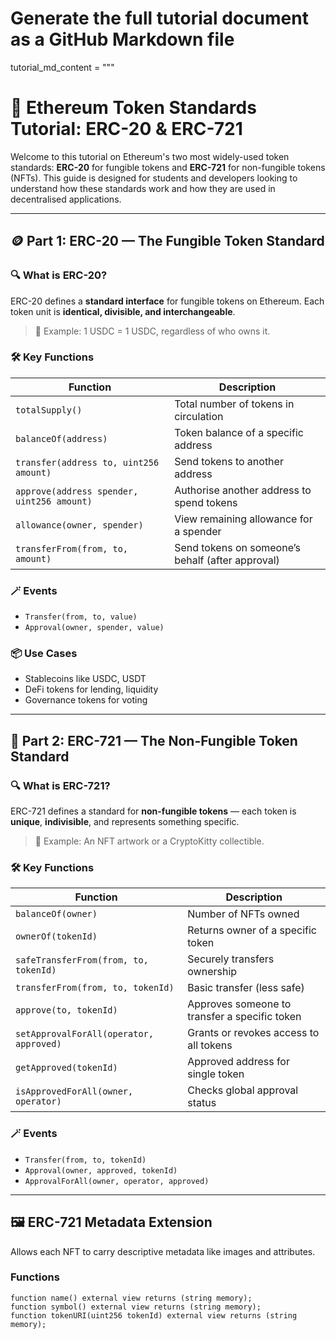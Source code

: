 # Generate the full tutorial document as a GitHub Markdown file

tutorial_md_content = """
# 🚀 Ethereum Token Standards Tutorial: ERC-20 & ERC-721

Welcome to this tutorial on Ethereum's two most widely-used token standards: **ERC-20** for fungible tokens and **ERC-721** for non-fungible tokens (NFTs). This guide is designed for students and developers looking to understand how these standards work and how they are used in decentralised applications.

---

## 🪙 Part 1: ERC-20 — The Fungible Token Standard

### 🔍 What is ERC-20?

ERC-20 defines a **standard interface** for fungible tokens on Ethereum. Each token unit is **identical, divisible, and interchangeable**.

> 📌 Example: 1 USDC = 1 USDC, regardless of who owns it.

### 🛠️ Key Functions

| Function | Description |
|----------|-------------|
| `totalSupply()` | Total number of tokens in circulation |
| `balanceOf(address)` | Token balance of a specific address |
| `transfer(address to, uint256 amount)` | Send tokens to another address |
| `approve(address spender, uint256 amount)` | Authorise another address to spend tokens |
| `allowance(owner, spender)` | View remaining allowance for a spender |
| `transferFrom(from, to, amount)` | Send tokens on someone’s behalf (after approval) |

### 🪄 Events

- `Transfer(from, to, value)`
- `Approval(owner, spender, value)`

### 📦 Use Cases

- Stablecoins like USDC, USDT
- DeFi tokens for lending, liquidity
- Governance tokens for voting

---

## 🎨 Part 2: ERC-721 — The Non-Fungible Token Standard

### 🔍 What is ERC-721?

ERC-721 defines a standard for **non-fungible tokens** — each token is **unique**, **indivisible**, and represents something specific.

> 📌 Example: An NFT artwork or a CryptoKitty collectible.

### 🛠️ Key Functions

| Function | Description |
|----------|-------------|
| `balanceOf(owner)` | Number of NFTs owned |
| `ownerOf(tokenId)` | Returns owner of a specific token |
| `safeTransferFrom(from, to, tokenId)` | Securely transfers ownership |
| `transferFrom(from, to, tokenId)` | Basic transfer (less safe) |
| `approve(to, tokenId)` | Approves someone to transfer a specific token |
| `setApprovalForAll(operator, approved)` | Grants or revokes access to all tokens |
| `getApproved(tokenId)` | Approved address for single token |
| `isApprovedForAll(owner, operator)` | Checks global approval status |

### 🪄 Events

- `Transfer(from, to, tokenId)`
- `Approval(owner, approved, tokenId)`
- `ApprovalForAll(owner, operator, approved)`

---

## 🖼️ ERC-721 Metadata Extension

Allows each NFT to carry descriptive metadata like images and attributes.

### Functions

```solidity
function name() external view returns (string memory);
function symbol() external view returns (string memory);
function tokenURI(uint256 tokenId) external view returns (string memory);
